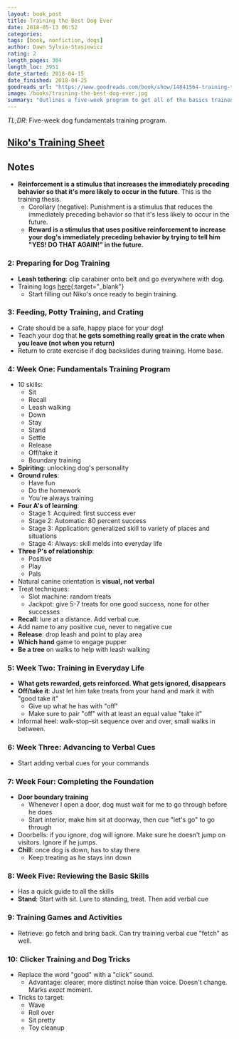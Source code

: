 ```yaml
---
layout: book_post
title: Training the Best Dog Ever
date: 2018-05-13 06:52
categories:
tags: [book, nonfiction, dogs]
author: Dawn Sylvia-Stasiewicz
rating: 2
length_pages: 304
length_loc: 3951
date_started: 2018-04-15
date_finished: 2018-04-25
goodreads_url: "https://www.goodreads.com/book/show/14841564-training-the-best-dog-ever"
image: /books/training-the-best-dog-ever.jpg
summary: "Outlines a five-week program to get all of the basics trained into your dog. Giving this program a shot, seems promising but quite a commitment. Author clearly knows what she's talking about."
---
```


*TL;DR*: Five-week dog fundamentals training program.

## [Niko's Training Sheet](https://docs.google.com/spreadsheets/d/1i9wWl_ngaFmIG9bwCqN2xC_caScyl9n0VStNlBS914k/edit?usp=sharing)

## Notes

* **Reinforcement is a stimulus that increases the immediately preceding
  behavior so that it's more likely to occur in the future**. This is
  the training thesis.
  * Corollary (negative): Punishment is a stimulus that reduces the
    immediately preceding behavior so that it's less likely to occur in
    the future.
  * **Reward is a stimulus that uses positive reinforcement to increase
    your dog's immediately preceding behavior by trying to tell him
    "YES! DO THAT AGAIN!" in the future.**

### 2: Preparing for Dog Training

* **Leash tethering**: clip carabiner onto belt and go everywhere with
  dog.
* Training logs
  [here](http://d3kesapx8i749e.cloudfront.net/wp-content/uploads/2016/04/19104233/Training_the_Best_Dog_Ever_FREE_TRAINING_LOGS.pdf){:target="_blank"}
  * Start filling out Niko's once ready to begin training.

### 3: Feeding, Potty Training, and Crating

* Crate should be a safe, happy place for your dog!
* Teach your dog that **he gets something really great in the crate when
  you leave (not when you return)**
* Return to crate exercise if dog backslides during training. Home base.

### 4: Week One: Fundamentals Training Program

* 10 skills:
  * Sit
  * Recall
  * Leash walking
  * Down
  * Stay
  * Stand
  * Settle
  * Release
  * Off/take it
  * Boundary training
* **Spiriting**: unlocking dog's personality
* **Ground rules**:
  * Have fun
  * Do the homework
  * You're always training
* **Four A's of learning**:
  * Stage 1: Acquired: first success ever
  * Stage 2: Automatic: 80 percent success
  * Stage 3: Application: generalized skill to variety of places and
    situations
  * Stage 4: Always: skill melds into everyday life
* **Three P's of relationship**:
  * Positive
  * Play
  * Pals
* Natural canine orientation is **visual, not verbal**
* Treat techniques:
  * Slot machine: random treats
  * Jackpot: give 5-7 treats for one good success, none for other
    successes
* **Recall**: lure at a distance. Add verbal cue.
* Add name to any positive cue, never to negative cue
* **Release**: drop leash and point to play area
* **Which hand** game to engage pupper
* **Be a tree** on walks to help with leash walking

### 5: Week Two: Training in Everyday Life

* **What gets rewarded, gets reinforced. What gets ignored, disappears**
* **Off/take it**: Just let him take treats from your hand and mark it
  with "good take it"
  * Give up what he has with "off"
  * Make sure to pair "off" with at least an equal value "take it"
* Informal heel: walk-stop-sit sequence over and over, small walks in
  between.

### 6: Week Three: Advancing to Verbal Cues

* Start adding verbal cues for your commands

### 7: Week Four: Completing the Foundation

* **Door boundary training**
  * Whenever I open a door, dog must wait for me to go through before he
    does
  * Start interior, make him sit at doorway, then cue "let's go" to go
    through
* Doorbells: if you ignore, dog will ignore. Make sure he doesn't jump
  on visitors. Ignore if he jumps.
* **Chill**: once dog is down, has to stay there
  * Keep treating as he stays inn down

### 8: Week Five: Reviewing the Basic Skills

* Has a quick guide to all the skills
* **Stand**: Start with sit. Lure to standing, treat. Then add verbal
  cue

### 9: Training Games and Activities

* Retrieve: go fetch and bring back. Can try training verbal cue "fetch"
  as well.

### 10: Clicker Training and Dog Tricks

* Replace the word "good" with a "click" sound.
  * Advantage: clearer, more distinct noise than voice. Doesn't change.
    Marks *exact* moment.
* Tricks to target:
  * Wave
  * Roll over
  * Sit pretty
  * Toy cleanup
